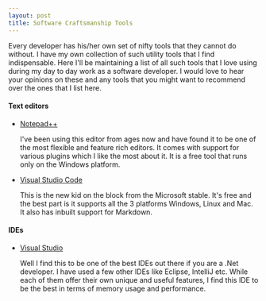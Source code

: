 ```yaml
---
layout: post
title: Software Craftsmanship Tools
---
```


Every developer has his/her own set of nifty tools that they cannot do without. I have my own collection of such utility tools that I find indispensable.
Here I'll be maintaining a list of all such tools that I love using during my day to day work as a software developer.
I would love to hear your opinions on these and any tools that you might want to recommend over the ones that I list here.

#### **Text editors**  

* [Notepad++](https://notepad-plus-plus.org/)   

	I've been using this editor from ages now and have found it to be one of the most flexible and feature rich editors. It comes with support for various plugins which I like the most about it. It is a free tool that runs only on the Windows platform.
* [Visual Studio Code](https://code.visualstudio.com/)  
	
	This is the new kid on the block from the Microsoft stable. It's free and the best part is it supports  all the 3 platforms Windows, Linux and Mac. It also has inbuilt support for Markdown.

#### **IDEs**  

* [Visual Studio](https://www.visualstudio.com/)  

	Well I find this to be one of the best IDEs out there if you are a .Net developer. I have used a few other IDEs like Eclipse, IntelliJ etc. While each of them offer their own unique and useful features, I find this IDE to be the best in terms of memory usage and performance.

